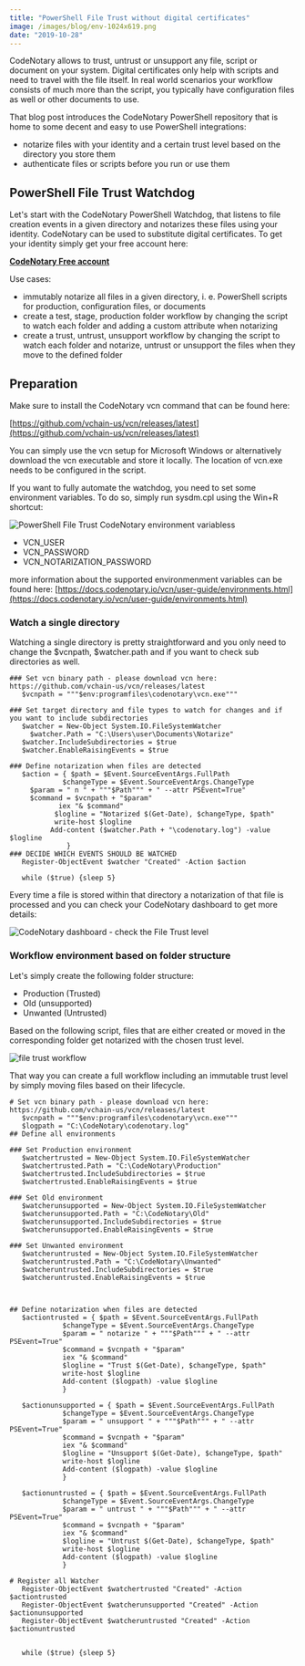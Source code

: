 ```yaml
---
title: "PowerShell File Trust without digital certificates"
image: /images/blog/env-1024x619.png
date: "2019-10-28"
---
```


CodeNotary allows to trust, untrust or unsupport any file, script or document on your system. Digital certificates only help with scripts and need to travel with the file itself. In real world scenarios your workflow consists of much more than the script, you typically have configuration files as well or other documents to use.

That blog post introduces the CodeNotary PowerShell repository that is home to some decent and easy to use PowerShell integrations:

- notarize files with your identity and a certain trust level based on the directory you store them
- authenticate files or scripts before you run or use them

## PowerShell File Trust Watchdog

Let's start with the CodeNotary PowerShell Watchdog, that listens to file creation events in a given directory and notarizes these files using your identity. CodeNotary can be used to substitute digital certificates. To get your identity simply get your free account here:

[**CodeNotary Free account**](https://dashboard.codenotary.io/auth/signup)

Use cases:

- immutably notarize all files in a given directory, i. e. PowerShell scripts for production, configuration files, or documents
- create a test, stage, production folder workflow by changing the script to watch each folder and adding a custom attribute when notarizing
- create a trust, untrust, unsupport workflow by changing the script to watch each folder and notarize, untrust or unsupport the files when they move to the defined folder

## Preparation

Make sure to install the CodeNotary vcn command that can be found here:

[https://github.com/vchain-us/vcn/releases/latest](https://github.com/vchain-us/vcn/releases/latest)

You can simply use the vcn setup for Microsoft Windows or alternatively download the vcn executable and store it locally. The location of vcn.exe needs to be configured in the script.

If you want to fully automate the watchdog, you need to set some environment variables. To do so, simply run sysdm.cpl using the Win+R shortcut:

![PowerShell File Trust CodeNotary environment variabless](/images/blog/env-1024x619.png)

- VCN\_USER
- VCN\_PASSWORD
- VCN\_NOTARIZATION\_PASSWORD

more information about the supported environmenment variables can be found here: [https://docs.codenotary.io/vcn/user-guide/environments.html](https://docs.codenotary.io/vcn/user-guide/environments.html)

### Watch a single directory

Watching a single directory is pretty straightforward and you only need to change the $vcnpath, $watcher.path and if you want to check sub directories as well.

```
### Set vcn binary path - please download vcn here: https://github.com/vchain-us/vcn/releases/latest
   $vcnpath = """$env:programfiles\codenotary\vcn.exe"""

### Set target directory and file types to watch for changes and if you want to include subdirectories
   $watcher = New-Object System.IO.FileSystemWatcher
	 $watcher.Path = "C:\Users\user\Documents\Notarize"
   $watcher.IncludeSubdirectories = $true
   $watcher.EnableRaisingEvents = $true  

### Define notarization when files are detected
   $action = { $path = $Event.SourceEventArgs.FullPath
             $changeType = $Event.SourceEventArgs.ChangeType
	 $param = " n " + """$Path""" + " --attr PSEvent=True"
	 $command = $vcnpath + "$param"
			iex "& $command"
           $logline = "Notarized $(Get-Date), $changeType, $path"
           write-host $logline
		  Add-content ($watcher.Path + "\codenotary.log") -value $logline
              }    
### DECIDE WHICH EVENTS SHOULD BE WATCHED 
   Register-ObjectEvent $watcher "Created" -Action $action
	
   while ($true) {sleep 5}
```

Every time a file is stored within that directory a notarization of that file is processed and you can check your CodeNotary dashboard to get more details:

![CodeNotary dashboard - check the File Trust level](/images/blog/dashboard-1024x349.png)

### Workflow environment based on folder structure

Let's simply create the following folder structure:

- Production (Trusted)
- Old (unsupported)
- Unwanted (Untrusted)

Based on the following script, files that are either created or moved in the corresponding folder get notarized with the chosen trust level.

![file trust workflow](/images/blog/old-1024x162.png)

That way you can create a full workflow including an immutable trust level by simply moving files based on their lifecycle.

```
# Set vcn binary path - please download vcn here: https://github.com/vchain-us/vcn/releases/latest
   $vcnpath = """$env:programfiles\codenotary\vcn.exe"""
   $logpath = "C:\CodeNotary\codenotary.log"
## Define all environments

### Set Production environment
   $watchertrusted = New-Object System.IO.FileSystemWatcher
   $watchertrusted.Path = "C:\CodeNotary\Production"
   $watchertrusted.IncludeSubdirectories = $true
   $watchertrusted.EnableRaisingEvents = $true  

### Set Old environment
   $watcherunsupported = New-Object System.IO.FileSystemWatcher
   $watcherunsupported.Path = "C:\CodeNotary\Old"
   $watcherunsupported.IncludeSubdirectories = $true
   $watcherunsupported.EnableRaisingEvents = $true  

### Set Unwanted environment
   $watcheruntrusted = New-Object System.IO.FileSystemWatcher
   $watcheruntrusted.Path = "C:\CodeNotary\Unwanted"
   $watcheruntrusted.IncludeSubdirectories = $true
   $watcheruntrusted.EnableRaisingEvents = $true  



## Define notarization when files are detected
   $actiontrusted = { $path = $Event.SourceEventArgs.FullPath
             $changeType = $Event.SourceEventArgs.ChangeType
			 $param = " notarize " + """$Path""" + " --attr PSEvent=True"
			 $command = $vcnpath + "$param"
			 iex "& $command"
             $logline = "Trust $(Get-Date), $changeType, $path"
             write-host $logline
		     Add-content ($logpath) -value $logline
             }    

   $actionunsupported = { $path = $Event.SourceEventArgs.FullPath
             $changeType = $Event.SourceEventArgs.ChangeType
			 $param = " unsupport " + """$Path""" + " --attr PSEvent=True"
			 $command = $vcnpath + "$param"
			 iex "& $command"
             $logline = "Unsupport $(Get-Date), $changeType, $path"
             write-host $logline
		     Add-content ($logpath) -value $logline
             }    
   
   $actionuntrusted = { $path = $Event.SourceEventArgs.FullPath
             $changeType = $Event.SourceEventArgs.ChangeType
			 $param = " untrust " + """$Path""" + " --attr PSEvent=True"
			 $command = $vcnpath + "$param"
			 iex "& $command"
             $logline = "Untrust $(Get-Date), $changeType, $path"
             write-host $logline
		     Add-content ($logpath) -value $logline
             }    

# Register all Watcher
   Register-ObjectEvent $watchertrusted "Created" -Action $actiontrusted
   Register-ObjectEvent $watcherunsupported "Created" -Action $actionunsupported
   Register-ObjectEvent $watcheruntrusted "Created" -Action $actionuntrusted

	
   while ($true) {sleep 5}
```
